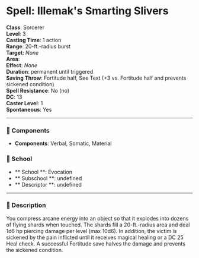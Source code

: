 
# Spell: Illemak's Smarting Slivers
**Class**: Sorcerer  
**Level**: 3  
**Casting Time**: 1 action  
**Range**: 20-ft.-radius burst  
**Target**: _None_  
**Area**:   
**Effect**: _None_  
**Duration**: permanent until triggered  
**Saving Throw**: Fortitude half, See Text (+3 vs. Fortitude half and prevents sickened condition)  
**Spell Resistance**: No (no)  
**DC**: 13  
**Caster Level**: 1  
**Spontaneous**: Yes

---

### 🔮 Components
- **Components**: Verbal, Somatic, Material

### 🏫 School
- ** School **: Evocation
- ** Subschool **: undefined
- ** Descriptor **: undefined
---

### 📜 Description
You compress arcane energy into an object so that it explodes into dozens of flying shards when touched. The shards fill a 20-ft.-radius area and deal 1d6 hp piercing damage per level (max 10d6). In addition, the victim is sickened by the pain inflicted until it receives magical healing or a DC 25 Heal check. A successful Fortitude save halves the damage and prevents the sickened condition.
